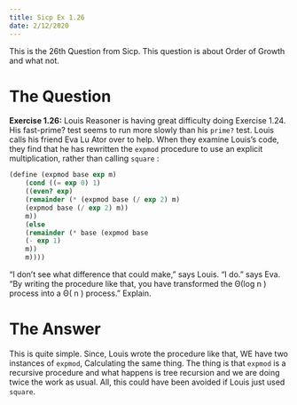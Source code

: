 ```yaml
---
title: Sicp Ex 1.26
date: 2/12/2020
---
```


This is the 26th Question from Sicp. This question is about Order of
Growth and what not.

# The Question

**Exercise 1.26:** Louis Reasoner is having great difficulty doing
Exercise 1.24. His fast-prime? test seems to run more slowly than his
`prime?` test. Louis calls his friend Eva Lu Ator over to help.
When they examine Louis’s code, they find that he has rewritten
the `expmod` procedure to use an explicit multiplication, rather than
calling `square` :

```scheme
(define (expmod base exp m)
	(cond ((= exp 0) 1)
	((even? exp)
	(remainder (* (expmod base (/ exp 2) m)
	(expmod base (/ exp 2) m))
	m))
	(else
	(remainder (* base (expmod base
	(- exp 1)
	m))
	m))))
```

“I don’t see what difference that could make,” says Louis. “I do.”
says Eva. “By writing the procedure like that, you have transformed
the Θ(log n ) process into a Θ( n ) process.” Explain.

# The Answer

This is quite simple. Since, Louis wrote the procedure like that, WE
have two instances of `expmod`, Calculating the same thing. The thing
is that `expmod` is a recursive procedure and what happens is tree
recursion and we are doing twice the work as usual. All, this could
have been avoided if Louis just used `square`.



